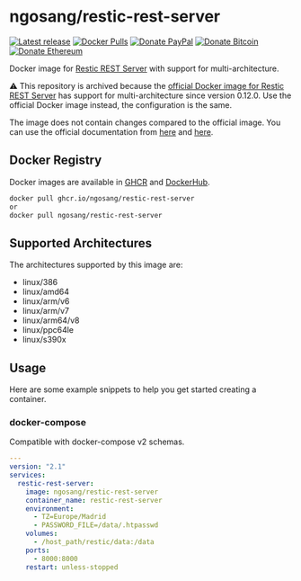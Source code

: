 # ngosang/restic-rest-server

[![Latest release](https://img.shields.io/github/v/release/ngosang/docker-restic-rest-server)](https://github.com/ngosang/docker-restic-rest-server/releases)
[![Docker Pulls](https://img.shields.io/docker/pulls/ngosang/restic-rest-server)](https://hub.docker.com/r/ngosang/restic-rest-server/)
[![Donate PayPal](https://img.shields.io/badge/Donate-PayPal-yellow.svg)](https://www.paypal.com/paypalme/diegoheras0xff)
[![Donate Bitcoin](https://img.shields.io/badge/Donate-Bitcoin-f7931a.svg)](https://www.blockchain.com/btc/address/14EcPN47rWXkmFvjfohJx2rQxxoeBRJhej)
[![Donate Ethereum](https://img.shields.io/badge/Donate-Ethereum-8c8c8c.svg)](https://www.blockchain.com/eth/address/0x0D1549BbB00926BF3D92c1A8A58695e982f1BE2E)

Docker image for [Restic REST Server](https://github.com/restic/rest-server) with support for multi-architecture.

:warning: This repository is archived because the [official Docker image for Restic REST Server](https://hub.docker.com/r/restic/rest-server) has support for multi-architecture since version 0.12.0. Use the official Docker image instead, the configuration is the same.

The image does not contain changes compared to the official image. You can use the official documentation from [here](https://hub.docker.com/r/restic/rest-server) and [here](https://github.com/restic/rest-server#docker).

## Docker Registry

Docker images are available in [GHCR](https://github.com/users/ngosang/packages/container/package/restic-rest-server) and [DockerHub](https://hub.docker.com/r/ngosang/restic-rest-server).

```bash
docker pull ghcr.io/ngosang/restic-rest-server
or
docker pull ngosang/restic-rest-server
```

## Supported Architectures

The architectures supported by this image are:

* linux/386
* linux/amd64
* linux/arm/v6
* linux/arm/v7
* linux/arm64/v8
* linux/ppc64le
* linux/s390x

## Usage

Here are some example snippets to help you get started creating a container.

### docker-compose

Compatible with docker-compose v2 schemas.

```yaml
---
version: "2.1"
services:
  restic-rest-server:
    image: ngosang/restic-rest-server
    container_name: restic-rest-server
    environment:
      - TZ=Europe/Madrid
      - PASSWORD_FILE=/data/.htpasswd
    volumes:
      - /host_path/restic/data:/data
    ports:
      - 8000:8000
    restart: unless-stopped
```
